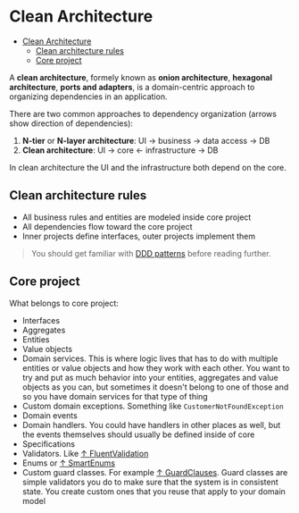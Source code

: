 # Clean Architecture

- [Clean Architecture](#clean-architecture)
  - [Clean architecture rules](#clean-architecture-rules)
  - [Core project](#core-project)

A **clean architecture**, formely known as **onion architecture**, **hexagonal architecture**, **ports and adapters**, is a domain-centric approach to organizing dependencies in an application.

There are two common approaches to dependency organization (arrows show direction of dependencies):

1. **N-tier** or **N-layer architecture**: UI →  business → data access → DB
2. **Clean architecture**: UI  → core ← infrastructure → DB

In clean architecture the UI and the infrastructure both depend on the core.

## Clean architecture rules

- All business rules and entities are modeled inside core project
- All dependencies flow toward the core project
- Inner projects define interfaces, outer projects implement them

> You should get familiar with [DDD patterns](ddd.md) before reading further.

## Core project

What belongs to core project:

- Interfaces
- Aggregates
- Entities
- Value objects
- Domain services. This is where logic lives that has to do with multiple entities or value objects and how they work with each other. You want to try and put as much behavior into your entities, aggregates and value objects as you can, but sometimes it doesn't belong to one of those and so you have domain services for that type of thing
- Custom domain exceptions. Something like `CustomerNotFoundException`
- Domain events
- Domain handlers. You could have handlers in other places as well, but the events themselves should usually be defined inside of core
- Specifications
- Validators. Like [↑ FluentValidation](https://github.com/FluentValidation/FluentValidation)
- Enums or [↑ SmartEnums](https://github.com/ardalis/SmartEnum)
- Custom guard classes. For example [↑ GuardClauses](https://github.com/ardalis/GuardClauses). Guard classes are simple validators you do to make sure that the system is in consistent state. You create custom ones that you reuse that apply to your domain model
